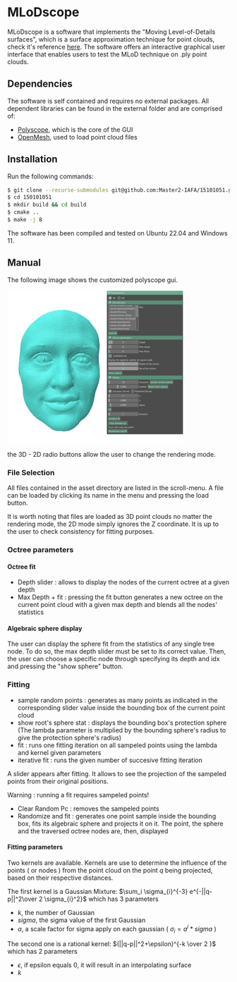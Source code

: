 # MLoDscope
MLoDscope is a software that implements the "Moving Level-of-Details surfaces", which is a surface approximation technique for point clouds, check it's reference [here](https://perso.telecom-paristech.fr/boubek/papers/MLoDSurfaces/). The software offers an interactive graphical user interface that enables users to test the MLoD technique on .ply point clouds. 

## Dependencies
The software is self contained and requires no external packages. All dependent libraries can be found in the external folder and are comprised of:

- [Polyscope](http://polyscope.run/), which is the core of the GUI
- [OpenMesh](https://www.graphics.rwth-aachen.de/software/openmesh/), used to load point cloud files


## Installation
Run the following commands:

```bash
$ git clone --recurse-submodules git@github.com:Master2-IAFA/15101051.git
$ cd 150101051
$ mkdir build && cd build
$ cmake .. 
$ make -j 8
```
The software has been compiled and tested on Ubuntu 22.04 and Windows 11.

## Manual

The following image shows the customized polyscope gui.

![MLoDscope GUI](doc/gui.jpg)

the 3D - 2D radio buttons allow the user to change the rendering mode.

### File Selection
All files contained in the asset directory are listed in the scroll-menu. A file can be loaded
by clicking its name in the menu and pressing the load button. 

It is worth noting that files are loaded as 3D point clouds no matter the rendering mode, 
the 2D mode simply ignores the Z coordinate. It is up to the user to check consistency for fitting purposes.

### Octree parameters
#### Octree fit
- Depth slider : allows to display the nodes of the current octree at a given depth
- Max Depth + fit : pressing the fit button generates a new octree on the current point
cloud with a given max depth and blends all the nodes' statistics
#### Algebraic sphere display
The user can display the sphere fit from the statistics of any single tree node. To do so, the max depth slider must be set to its correct value. Then, the user can choose a specific node through specifying its depth and idx and pressing the "show sphere" button.
### Fitting 
- sample random points : generates as many points as indicated in the corresponding slider value
inside the bounding box of the current point cloud
- show root's sphere stat : displays the bounding box's protection sphere (The lambda parameter is multiplied by the bounding sphere's radius to give the protection sphere's radius)
- fit : runs one fitting iteration on all sampeled points using the lambda and kernel given parameters
- iterative fit : runs the given number of succesive fitting iteration

A slider appears after fitting. It allows to see the projection of the sampeled points from their original positions.

Warning : running a fit requires sampeled points!

- Clear Random Pc : removes the sampeled points
- Randomize and fit : generates one point sample inside the bounding box, fits its algebraic sphere and projects it on it. The point, the sphere and the traversed octree nodes are, then, displayed
#### Fitting parameters

Two kernels are available. Kernels are use to determine the influence of the points ( or nodes ) from the point cloud on the point *q* being projected, based on their respective distances.

The first kernel is a Gaussian Mixture: $\sum_i \sigma_{i}^{-3} e^{-||q-p||^2\over 2 \sigma_{i}^2}$ which has 3 parameters
 - *k*, the number of Gaussian
 - *sigma*, the sigma value of the first Gaussian
 - *a*, a scale factor for sigma apply on each gaussian ( $\sigma_{i} = a^i * sigma$ )
 
 The second one is a rational kernel: $(||q-p||^2+\epsilon)^{-k \over 2 }$ which has 2 parameters
  - $\epsilon$, if epsilon equals 0, it will result in an interpolating surface
  - *k*
